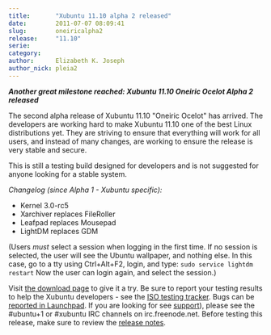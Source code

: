 ```yaml
---
title:       "Xubuntu 11.10 alpha 2 released"
date:        2011-07-07 08:09:41
slug:        oneiricalpha2
release:     "11.10"
serie:       
category:    
author:      Elizabeth K. Joseph
author_nick: pleia2
---
```


***Another great milestone reached: Xubuntu 11.10 Oneiric Ocelot Alpha 2 released***

The second alpha release of Xubuntu 11.10 "Oneiric Ocelot" has arrived. The developers are working hard to make Xubuntu 11.10 one of the best Linux distributions yet. They are striving to ensure that everything will work for all users, and instead of many changes, are working to ensure the release is very stable and secure.

This is still a testing build designed for developers and is not suggested for anyone looking for a stable system.

*Changelog (since Alpha 1 - Xubuntu specific):*

- Kernel 3.0-rc5
- Xarchiver replaces FileRoller
- Leafpad replaces Mousepad
- LightDM replaces GDM

(Users *must* select a session when logging in the first time. If no session is selected, the user will see the Ubuntu wallpaper, and nothing else. In this case, go to a tty using Ctrl+Alt+F2, login, and type: `sudo service lightdm restart` Now the user can login again, and select the session.)

Visit [the download page](http://cdimage.ubuntu.com/xubuntu/releases/11.10/alpha-2/) to give it a try. Be sure to report your testing results to help the Xubuntu developers - see the [ISO testing tracker](http://iso.qa.ubuntu.com/qatracker/build/xubuntu/all). Bugs can be [reported in Launchpad](https://launchpad.net/ubuntu/+filebug/). If you are looking for see [support](/help)), please see the #ubuntu+1 or #xubuntu IRC channels on irc.freenode.net. Before testing this release, make sure to review the [release notes](https://wiki.ubuntu.com/OneiricOcelot/TechnicalOverview).
